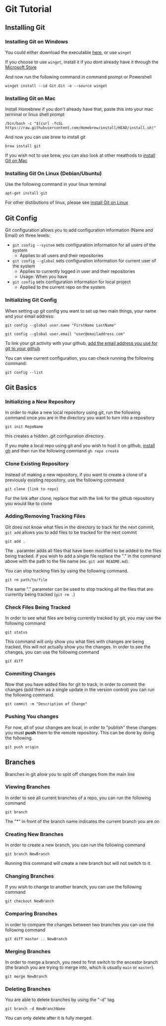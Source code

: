 # Git Tutorial

## Installing Git

### Installing Git on Windows

You could either download the executable [here](https://github.com/git-for-windows/git/releases/download/v2.39.2.windows.1/Git-2.39.2-64-bit.exe), or use `winget`

If you choose to use `winget`, install it if you dont already have it through the [Microsoft Store](https://www.microsoft.com/p/app-installer/9nblggh4nns1#activetab=pivot:overviewtab)

And now run the following command in command prompt or Powershell

```winget
winget install --id Git.Git -e --source winget
```

### Installing Git on Mac

Install Homebrew if you don't already have that, paste this into your mac terminal or linux shell prompt

```
/bin/bash -c "$(curl -fsSL https://raw.githubusercontent.com/Homebrew/install/HEAD/install.sh)"
```

And now you can use brew to install git

```
brew install git
```

If you wish not to use brew, you can also look at other meathods to [install Git on Mac](https://git-scm.com/download/mac)

### Installing Git On Linux (Debian/Ubuntu)

Use the following command in your linux terminal

```
apt-get install git
```

For other distibutions of linux, please see [install Git on Linux](https://git-scm.com/download/linux)

## Git Config

Git configuration allows you to add configuration information (Name and Email) on three levels:

* `git config --system` sets configuration information for all users of the system
  * Applies to all users and their repositories
* `git config --global` sets configuration information for current user of the system
  * Applies to currently logged in user and their repositories
  * Usage: When you have
* `git config` sets configuration information for local project
  * Applied to the current repo on the system

### Initializing Git Config

When setting up git config you want to set up two main things, your name and your email address:

```
git config --global user.name "FirstName LastName"
```

```
git config --global user.email "user@emailaddress.com"
```

To link your git activity with your github, [add the email address you use for git to your github](https://docs.github.com/en/account-and-profile/setting-up-and-managing-your-personal-account-on-github/managing-email-preferences/adding-an-email-address-to-your-github-account)

You can view current configuration, you can check running the following command:

```
git config --list
```

## Git Basics

### Initializing a New Repository

In order to make a new local repository using git, run the following command once you are in the directory you want to turn into a repository

```
git init RepoName
```

this creates a hidden .git configuration directory.

If you make a local repo using git and you wish to host it on github, [install gh](https://cli.github.com/manual/installation) and then run the following command `gh repo create`

### Clone Existing Repository

Instead of making a new repository, if you want to create a clone of a previously existing repository, use the following command

```
git clone {link to repo}
```

For the link after clone, replace that with the link for the github repository you would like to clone

### Adding/Removing Tracking Files

Git does not know what files in the directory to track for the next commit, `git add` allows you to add files to be tracked for the next commit

```
git add .
```

The . paramter adds all files that have been modified to be added to the files being tracked. if you wish to add a single file replace the "." in the command above with the path to the file name (ex. `git add README.md`).

You can stop tracking files by using the following command.

```
git rm path/to/file
```

The same "." parameter can be used to stop tracking all the files that are currently being tracked (`git rm .`)

### Check Files Being Tracked

In order to see what files are being currently tracked by git, you may use the following command

```
git status
```

This command will only show you what files with changes are being tracked, this will not actually show you the changes. In order to see the changes, you can use the following command

```
git diff
```

### Commiting Changes

Now that you have added files for git to track, in order to commit the changes (add them as a single update in the version control) you can run the following command.

```
git commit -m "Description of Change"
```

### Pushing You changes

For now, all of your changes are local, in order to "publish" these changes you must **push** them to the remote repository. This can be done by doing the following.

```
git push origin
```

## Branches

Branches in git allow you to split off changes from the main line

### Viewing Branches

In order to see all current branches of a repo, you can run the following command

```
git branch
```

The "*" in front of the branch name indicates the current branch you are on

### Creating New Branches

In order to create a new branch, you can run the following command

```
git branch NewBranch
```

Running this command will create a new branch but will not switch to it.

### Changing Branches

If you wish to change to another branch, you can use the following command

```
git checkout NewBranch
```

### Comparing Branches

in order to compare the changes between two branches you can use the following command

```
git diff master .. NewBranch
```

### Merging Branches

In order to merge a branch, you need to first switch to the ancestor branch (the branch you are trying to merge into, which is usually `main` or `master`).

```
git merge NewBranch
```

### Deleting Branches

You are able to delete branches by using the "-d" tag.

```
git branch -d NewBranchName
```

You can only delete after it is fully merged.
